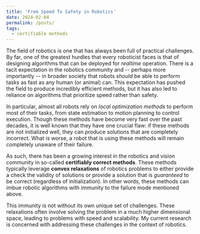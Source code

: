 ```yaml
---
title: 'From Speed To Safety in Robotics'
date: 2024-02-04
permalink: /posts/
tags:
  - certifiable methods
---
```



The field of robotics is one that has always been full of practical challenges. By far, one of the greatest hurdles that every roboticist faces is that of designing algorithms that can be deployed for *realtime* operation. There is a tacit expectation in the robotics community and -- perhaps more importantly -- in broader society that robots *should* be able to perform tasks as fast as any human (or animal) can. This expectation has pushed the field to produce incredibly efficient methods, but it has also led to reliance on algorithms that prioritize speed rather than safety.

In particular, almost all robots rely on *local optimization methods* to perform most of their tasks, from state estimation to motion planning to control execution. Though these methods have become very fast over the past decades, it is well known that they have one crucial flaw: if these methods are not initialized well, they can produce solutions that are completely incorrect. What is worse, a robot that is using these methods will remain completely unaware of their failure. 

As such, there has been a growing interest in the robotics and vision community in so-called **certifiably correct methods**. These methods typically leverage **convex relaxations** of robotics problems to either provide a check the validity of solutions or provide a solution that is *guaranteed* to be correct (regardless of initialization). In other words, these methods can imbue robotic algorithms with immunity to the failure mode mentioned above. 

This immunity is not without its own unique set of challenges. These relaxations often involve solving the problem in a much higher dimensional space, leading to problems with speed and scalability. My current research is concerned with addressing these challenges in the context of robotics.
